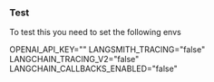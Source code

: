 ### Test

To test this you need to set the following envs

OPENAI_API_KEY="<your api key>"
LANGSMITH_TRACING="false"
LANGCHAIN_TRACING_V2="false"
LANGCHAIN_CALLBACKS_ENABLED="false"

